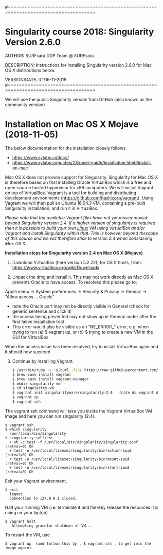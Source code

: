 #=====================================================================================
# Singularity course 2018: Singularity Version 2.6.0

AUTHOR: SURFsara DDP Team @ SURFsara

DESCRIPTION: Instructions for installing Singularity version 2.6.0 for Mac OS X distributions below.

VERSION/DATE: 0.1/16-11-2018 
#=====================================================================================

We will use the public Singularity version from GitHub (also known as the community version)

# **Installation on Mac OS X Mojave (2018-11-05)**

The below documentation for the installation closely follows: 

- https://www.sylabs.io/docs/
- https://www.sylabs.io/guides/2.6/user-guide/installation.html#install-on-mac

Mac OS X does not provide support for Singularity. Singularity for Mac OS X is therefore based on first installing Oracle VirtualBox which is a free and open-source hosted hypervisor for x86 computers. We will install Vagrant on top of VirtualBox. Vagrant is a tool for building and distributing development environments (https://github.com/hashicorp/vagrant). Using Vagrant we will then pull an Ubuntu 16.04.3 VM, containing a pre-built Singularity installation, and run it in VirtualBox. 

*Please note that the available Vagrant files have not yet moved moved beyond Singularity version 2.4. If a higher version of singularity is required then it is possible to build your own [Linux](https://github.com/maithili-k/singularity-course/blob/master/singularity_install_linux.md) VM using VirtualBox and/or Vagrant and install Singularity within that. This is however beyond thescope of this course and we will therefore stick to version 2.4 when considering Mac OS X.*



**Installation steps for Singularity version 2.4 on Mac OS X (Mojave)**

1. Download VirtualBox (here version 5.2.22), for OS X hosts, from: https://www.virtualbox.org/wiki/Downloads

2. Unpack the dmg and install it. This may not work directly as Mac OS X prevents Oracle to have access. To resolved this please go to;

Apple menu -> System preferences -> Security & Privacy -> General -> "Allow access ... Oracle" 

  * note the Oracle part may not be directly visible in General (check for generic sentence and click it)
  * the access being prevented may not show up in General under after the first failed installation trial
  * This error would also be visible as an "NE_ERROR_" error, e.g. when trying to run (a) $ vagrant up, or (b) $ trying to create a new VM in the GUI for VirtualBox
  
When the access issue has been resolved, try to install VirtualBox again and it should now succeed. 

3. Continue by installing Vagrant.
    
    ```sh
    $ /usr/bin/ruby -e "$(curl -fsSL https://raw.githubusercontent.com/Homebrew/install/master/install)"
    $ brew cask install vagrant
    $ brew cask install vagrant-manager
    $ mkdir singularity-vm
    $ cd singularity-vm
    $ vagrant init singularityware/singularity-2.4   (note do vagrant destroy if it already exists, or create new dir)
    $ vagrant up
    $ vagrant ssh
    ```

The vagrant ssh command will take you inside the Vagrant VirtualBox VM image and here you can run singularity (2.4).

    $ vagrant ssh
    $ which singularity
      /usr/local/bin/singularity
    $ singularity selftest
      + sh -c test -f /usr/local/etc/singularity/singularity.conf                           (retval=0) OK
      + test -u /usr/local/libexec/singularity/bin/action-suid                              (retval=0) OK
      + test -u /usr/local/libexec/singularity/bin/mount-suid                               (retval=0) OK
      + test -u /usr/local/libexec/singularity/bin/start-suid                               (retval=0) OK

Exit your Vagrant environment.
    
    $ exit
      logout
      Connection to 127.0.0.1 closed.

Halt your running VM (i.e. terminate it and thereby release the resources it is using on your laptop)

    $ vagrant halt
       Attempting graceful shutdown of VM...

To restart the VM, use  

    $ vagrant up  (and follow this by , $ vagrant ssh , to get into the image again)
